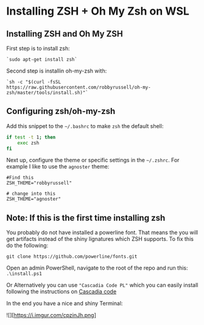 # Installing ZSH + Oh My Zsh on WSL

## Installing ZSH and Oh My ZSH

First step is to install zsh: 

    `sudo apt-get install zsh`

Second step is installin oh-my-zsh with: 

    `sh -c "$(curl -fsSL https://raw.githubusercontent.com/robbyrussell/oh-my-zsh/master/tools/install.sh)"`


## Configuring zsh/oh-my-zsh

Add this snippet to the `~/.bashrc` to make `zsh` the default shell:

```bash
if test -t 1; then
    exec zsh
fi
```

Next up, configure the theme or specific settings in the `~/.zshrc`. For example I like to use the `agnoster` theme:

```
#Find this 
ZSH_THEME="robbyrussell"

# change into this
ZSH_THEME="agnoster"
```

## Note: If this is the first time installing zsh

You probably do not have installed a powerline font. That means the you will get artifacts instead of the shiny lignatures which ZSH supports. To fix this do the following: 

`git clone https://github.com/powerline/fonts.git` 

Open an admin PowerShell, navigate to the root of the repo and run this:
`.\install.ps1`

Or Alternatively you can use `"Cascadia Code PL"` which you can easily install following the instructions on [Cascadia code](https://github.com/microsoft/cascadia-code)

In the end you have a nice and shiny Terminal: 

![][https://i.imgur.com/cpzinJh.png]
